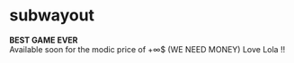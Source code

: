 # subwayout

**BEST GAME EVER**  
Available soon for the modic price of +∞$ (WE NEED MONEY)
Love Lola !!
